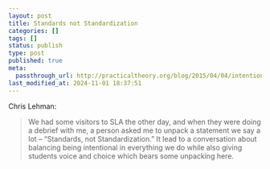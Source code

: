 ```yaml
---
layout: post
title: Standards not Standardization
categories: []
tags: []
status: publish
type: post
published: true
meta:
  passthrough_url: http://practicaltheory.org/blog/2015/04/04/intentionality-and-serendipity/
last_modified_at: 2024-11-01 18:37:51
---
```


Chris Lehman:


>We had some visitors to SLA the other day, and when they were doing a debrief with me, a person asked me to unpack a statement we say a lot – “Standards, not Standardization.” It lead to a conversation about balancing being intentional in everything we do while also giving students voice and choice which bears some unpacking here.
